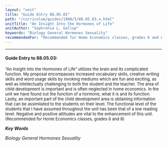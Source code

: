 ```yaml
---
layout: "unit"
title: "Guide Entry 88.05.03"
path: "/curriculum/guides/1988/5/88.05.03.x.html"
unitTitle: "An Insight Into the Hormones of Life"
unitAuthor: "Sophronia L. Gallop"
keywords: "Biology General Hormones Sexuality"
recommendedFor: "Recommended for Home Economics classes, grades 6 and 8"
---
```

<body>
<hr/>
<h4>
Guide Entry to 88.05.03:
</h4>
<font size="-1">
<dl>
<dt>
“An Insight Into the Hormones of Life” utilizes the brain and its complicated function. My proposal encompasses increased vocabulary skills, creative writing skills and word usage skills by invoking mediums which are fun and exciting, as well as intellectually challenging to both the student and the teacher. The area of child development is important and is often neglected in home economics. In the unit we have found out the function of a hormone, what it is and its function. Lastly, an important part of the child development area is obtaining information that can be assimilated to the students on their level. The functional level of the students that I have assumed throughout the unit has been that of a low reading level. Negative and positive attitudes are vital to the enhancement of this unit.
<dt>
(Recommended for Home Economics classes, grades 6 and 8)
</dt>
</dt>
</dl>
</font>
<p>
<b>
<i>
Key Words
</i>
</b>
<br/>
</p>
<p>
<i>
Biology General Hormones Sexuality
</i>
</p>
</body>